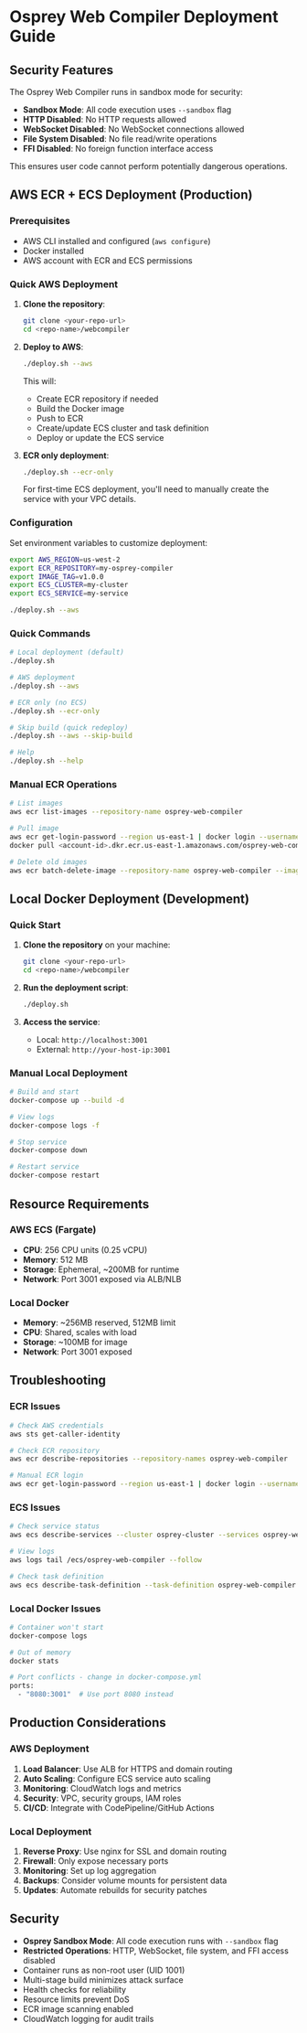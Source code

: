 # Osprey Web Compiler Deployment Guide

## Security Features

The Osprey Web Compiler runs in sandbox mode for security:
- **Sandbox Mode**: All code execution uses `--sandbox` flag
- **HTTP Disabled**: No HTTP requests allowed
- **WebSocket Disabled**: No WebSocket connections allowed  
- **File System Disabled**: No file read/write operations
- **FFI Disabled**: No foreign function interface access

This ensures user code cannot perform potentially dangerous operations.

## AWS ECR + ECS Deployment (Production)

### Prerequisites
- AWS CLI installed and configured (`aws configure`)
- Docker installed
- AWS account with ECR and ECS permissions

### Quick AWS Deployment

1. **Clone the repository**:
   ```bash
   git clone <your-repo-url>
   cd <repo-name>/webcompiler
   ```

2. **Deploy to AWS**:
   ```bash
   ./deploy.sh --aws
   ```
   
   This will:
   - Create ECR repository if needed
   - Build the Docker image
   - Push to ECR
   - Create/update ECS cluster and task definition
   - Deploy or update the ECS service

3. **ECR only deployment**:
   ```bash
   ./deploy.sh --ecr-only
   ```
   
   For first-time ECS deployment, you'll need to manually create the service with your VPC details.

### Configuration

Set environment variables to customize deployment:

```bash
export AWS_REGION=us-west-2
export ECR_REPOSITORY=my-osprey-compiler
export IMAGE_TAG=v1.0.0
export ECS_CLUSTER=my-cluster
export ECS_SERVICE=my-service

./deploy.sh --aws
```

### Quick Commands

```bash
# Local deployment (default)
./deploy.sh

# AWS deployment
./deploy.sh --aws

# ECR only (no ECS)
./deploy.sh --ecr-only

# Skip build (quick redeploy)
./deploy.sh --aws --skip-build

# Help
./deploy.sh --help
```

### Manual ECR Operations

```bash
# List images
aws ecr list-images --repository-name osprey-web-compiler

# Pull image
aws ecr get-login-password --region us-east-1 | docker login --username AWS --password-stdin <account-id>.dkr.ecr.us-east-1.amazonaws.com
docker pull <account-id>.dkr.ecr.us-east-1.amazonaws.com/osprey-web-compiler:latest

# Delete old images
aws ecr batch-delete-image --repository-name osprey-web-compiler --image-ids imageTag=old-tag
```

## Local Docker Deployment (Development)

### Quick Start

1. **Clone the repository** on your machine:
   ```bash
   git clone <your-repo-url>
   cd <repo-name>/webcompiler
   ```

2. **Run the deployment script**:
   ```bash
   ./deploy.sh
   ```

3. **Access the service**:
   - Local: `http://localhost:3001`
   - External: `http://your-host-ip:3001`

### Manual Local Deployment

```bash
# Build and start
docker-compose up --build -d

# View logs
docker-compose logs -f

# Stop service
docker-compose down

# Restart service
docker-compose restart
```

## Resource Requirements

### AWS ECS (Fargate)
- **CPU**: 256 CPU units (0.25 vCPU)
- **Memory**: 512 MB
- **Storage**: Ephemeral, ~200MB for runtime
- **Network**: Port 3001 exposed via ALB/NLB

### Local Docker
- **Memory**: ~256MB reserved, 512MB limit
- **CPU**: Shared, scales with load
- **Storage**: ~100MB for image
- **Network**: Port 3001 exposed

## Troubleshooting

### ECR Issues

```bash
# Check AWS credentials
aws sts get-caller-identity

# Check ECR repository
aws ecr describe-repositories --repository-names osprey-web-compiler

# Manual ECR login
aws ecr get-login-password --region us-east-1 | docker login --username AWS --password-stdin <account-id>.dkr.ecr.us-east-1.amazonaws.com
```

### ECS Issues

```bash
# Check service status
aws ecs describe-services --cluster osprey-cluster --services osprey-web-compiler

# View logs
aws logs tail /ecs/osprey-web-compiler --follow

# Check task definition
aws ecs describe-task-definition --task-definition osprey-web-compiler
```

### Local Docker Issues

```bash
# Container won't start
docker-compose logs

# Out of memory
docker stats

# Port conflicts - change in docker-compose.yml
ports:
  - "8080:3001"  # Use port 8080 instead
```

## Production Considerations

### AWS Deployment
1. **Load Balancer**: Use ALB for HTTPS and domain routing
2. **Auto Scaling**: Configure ECS service auto scaling
3. **Monitoring**: CloudWatch logs and metrics
4. **Security**: VPC, security groups, IAM roles
5. **CI/CD**: Integrate with CodePipeline/GitHub Actions

### Local Deployment  
1. **Reverse Proxy**: Use nginx for SSL and domain routing
2. **Firewall**: Only expose necessary ports
3. **Monitoring**: Set up log aggregation
4. **Backups**: Consider volume mounts for persistent data
5. **Updates**: Automate rebuilds for security patches

## Security

- **Osprey Sandbox Mode**: All code execution runs with `--sandbox` flag
- **Restricted Operations**: HTTP, WebSocket, file system, and FFI access disabled
- Container runs as non-root user (UID 1001)
- Multi-stage build minimizes attack surface
- Health checks for reliability
- Resource limits prevent DoS
- ECR image scanning enabled
- CloudWatch logging for audit trails 